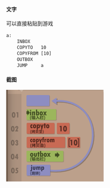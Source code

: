 #### 文字

可以直接粘贴到游戏

```
a:
    INBOX   
    COPYTO   10
    COPYFROM [10]
    OUTBOX  
    JUMP     a
```

#### 截图

![](1.png)